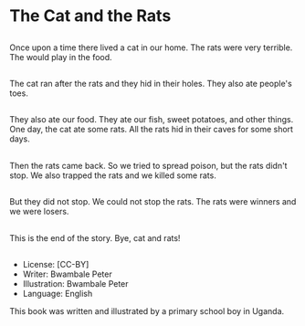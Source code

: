 # The Cat and the Rats

##
Once upon a time there lived a cat in our home. The rats were very terrible. The
would play in the food.

##
The cat ran after the rats and they hid in their holes. They also ate people's toes.

##
They also ate our food. They ate our fish,
sweet potatoes, and other things. One day, the
cat ate some rats. All the rats hid in their caves
for some short days.

##
Then the rats came back. So we tried to spread poison, but the rats didn't stop.
We also trapped the rats and we killed some rats.

##
But they did not stop. We could not stop the rats. The rats were winners and we
were losers.

##
This is the end of the story. Bye, cat and rats!

##
* License: [CC-BY]
* Writer: Bwambale Peter
* Illustration: Bwambale Peter
* Language: English

This book was written and illustrated by a primary school boy in Uganda.
